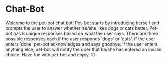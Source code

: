 # Chat-Bot
Welcome to the pet-bot chat bot! Pet-bot starts by introducing herself and prompts the user to answer whether he/she likes dogs or cats better.
Pet-bot has 8 unique responses based on what the user says. There are three possible responses each if the user responds 'dogs' or 'cats'. If the user enters 'done'
pet-bot acknowledges and says goodbye, if the user enters anything else, pet-bot will notify the user that he/she has entered an invalid choice. Have fun with 
pet-bot and enjoy. :D
